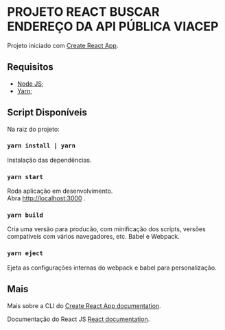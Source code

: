 # PROJETO REACT BUSCAR ENDEREÇO DA API PÚBLICA VIACEP

Projeto iniciado com [Create React App](https://github.com/facebook/create-react-app).


## Requisitos

- [Node JS](https://nodejs.org/en/download/);
- [Yarn](https://classic.yarnpkg.com/en/docs/install/#debian-stable);


## Script Disponíveis

Na raiz do projeto:


### `yarn install | yarn`

Instalação das dependências.


### `yarn start`

Roda aplicação em desenvolvimento.\
Abra [http://localhost:3000](http://localhost:3000) .


### `yarn build`

Cria uma versão para producão, com minificação dos scripts, versões compatíveis com vários navegadores, etc. Babel e Webpack.


### `yarn eject`

Ejeta as configurações internas do webpack e babel para personalização.


## Mais

Mais sobre a CLI do [Create React App documentation](https://facebook.github.io/create-react-app/docs/getting-started).

Documentação do React JS [React documentation](https://reactjs.org/).
